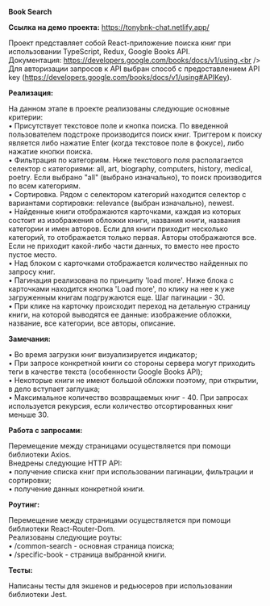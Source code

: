 **Book Search**

**Ссылка на демо проекта:** https://tonybnk-chat.netlify.app/

Проект представляет собой React-приложение поиска книг при использовании
TypeScript, Redux, Google Books API.<br />
Документация: https://developers.google.com/books/docs/v1/using.<br />
Для авторизации запросов к API выбран способ с предоставлением API
key (https://developers.google.com/books/docs/v1/using#APIKey).

**Реализация:**

На данном этапе в проекте реализованы следующие основные критерии:<br />
• Присутствует текстовое поле и кнопка поиска. По введенной пользователем
подстроке производится поиск книг. Триггером к поиску является либо нажатие
Enter (когда текстовое поле в фокусе), либо нажатие кнопки поиска.<br />
• Фильтрация по категориям. Ниже текстового поля располагается селектор с
категориями: all, art, biography, computers, history, medical, poetry. Если
выбрано "all" (выбрано изначально), то поиск производится по всем
категориям.<br />
• Сортировка. Рядом с селектором категорий находится селектор с вариантами
сортировки: relevance (выбран изначально), newest.<br />
• Найденные книги отображаются карточками, каждая из которых состоит из
изображения обложки книги, названия книги, названия категории и имен авторов.
Если для книги приходит несколько категорий, то отображается только первая.
Авторы отображаются все. Если не приходит какой-либо части данных, то вместо нее
просто пустое место.<br />
• Над блоком с карточками отображается количество найденных по запросу
книг.<br />
• Пагинация реализована по принципу 'load more'. Ниже блока с карточками
находится кнопка 'Load more', по клику на нее к уже загруженным книгам
подгружаются еще. Шаг пагинации - 30.<br />
• При клике на карточку происходит переход на детальную страницу книги, на
которой выводятся ее данные: изображение обложки, название, все категории, все
авторы, описание.

**Замечания:**

• Во время загрузки книг визуализируется индикатор;<br />
• При запросе конкретной книги со стороны сервера могут приходить теги в
качестве текста (особенности Google Books API);<br />
• Некоторые книги не имеют большой обложки поэтому, при открытии, в дело
вступает заглушка;<br />
• Максимальное количество возвращаемых книг - 40. При запросах используется
рекурсия, если количество отсортированных книг меньше 30.

**Работа с запросами:**

Перемещение между страницами осуществляется при помощи библиотеки Axios.<br />
Внедрены следующие HTTP API:<br />
• получение списка книг при использовании пагинации, фильтрации и
сортировки;<br />
• получение данных конкретной книги.

**Роутинг:**

Перемещение между страницами осуществляется при помощи библиотеки
React-Router-Dom.<br />
Реализованы следующие роуты:<br />
• /common-search - основная страница поиска;<br />
• /specific-book - страница выбранной книги.<br />

**Тесты:**

Написаны тесты для экшенов и редьюсеров при использовании библиотеки Jest.
